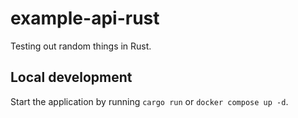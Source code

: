 # example-api-rust

Testing out random things in Rust.

## Local development

Start the application by running `cargo run` or `docker compose up -d`.
